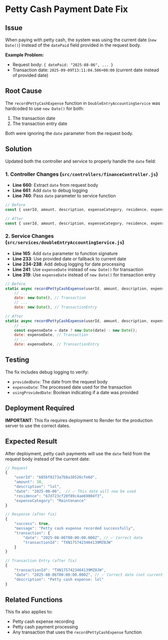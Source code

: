 # Petty Cash Payment Date Fix

## Issue
When paying with petty cash, the system was using the current date (`new Date()`) instead of the `datePaid` field provided in the request body.

**Example Problem:**
- Request body: `{ datePaid: "2025-08-06", ... }`
- Transaction date: `2025-09-09T13:11:04.506+00:00` (current date instead of provided date)

## Root Cause
The `recordPettyCashExpense` function in `DoubleEntryAccountingService` was hardcoded to use `new Date()` for both:
1. The transaction date
2. The transaction entry date

Both were ignoring the `date` parameter from the request body.

## Solution
Updated both the controller and service to properly handle the `date` field:

### 1. Controller Changes (`src/controllers/financeController.js`)
- **Line 660**: Extract `date` from request body
- **Line 661**: Add `date` to debug logging
- **Line 740**: Pass `date` parameter to service function

```javascript
// Before
const { userId, amount, description, expenseCategory, residence, expenseId } = req.body;

// After  
const { userId, amount, description, expenseCategory, residence, expenseId, date } = req.body;
```

### 2. Service Changes (`src/services/doubleEntryAccountingService.js`)
- **Line 165**: Add `date` parameter to function signature
- **Line 233**: Use provided date or fallback to current date
- **Line 234-238**: Add debug logging for date processing
- **Line 241**: Use `expenseDate` instead of `new Date()` for transaction
- **Line 319**: Use `expenseDate` instead of `new Date()` for transaction entry

```javascript
// Before
static async recordPettyCashExpense(userId, amount, description, expenseCategory, approvedBy, residence = null, expenseId = null) {
    // ...
    date: new Date(), // Transaction
    // ...
    date: new Date(), // TransactionEntry

// After
static async recordPettyCashExpense(userId, amount, description, expenseCategory, approvedBy, residence = null, expenseId = null, date = null) {
    // ...
    const expenseDate = date ? new Date(date) : new Date();
    date: expenseDate, // Transaction
    // ...
    date: expenseDate, // TransactionEntry
```

## Testing
The fix includes debug logging to verify:
- `providedDate`: The date from the request body
- `expenseDate`: The processed date used for the transaction
- `usingProvidedDate`: Boolean indicating if a date was provided

## Deployment Required
**IMPORTANT**: This fix requires deployment to Render for the production server to use the correct dates.

## Expected Result
After deployment, petty cash payments will use the `date` field from the request body instead of the current date:

```javascript
// Request
{
    "userId": "685bf8273a7b8a38526cfe6d",
    "amount": 30,
    "description": "lol",
    "date": "2025-08-06",  // ✅ This date will now be used
    "residence": "67d723cf20f89c4ae69804f3",
    "expenseCategory": "Maintenance"
}

// Response (after fix)
{
    "success": true,
    "message": "Petty cash expense recorded successfully",
    "transaction": {
        "date": "2025-08-06T00:00:00.000Z", // ✅ Correct date
        "transactionId": "TXN1757423464139MZ0JW"
    }
}

// Transaction Entry (after fix)
{
    "transactionId": "TXN1757423464139MZ0JW",
    "date": "2025-08-06T00:00:00.000Z", // ✅ Correct date (not current date)
    "description": "Petty cash expense: lol"
}
```

## Related Functions
This fix also applies to:
- Petty cash expense recording
- Petty cash payment processing
- Any transaction that uses the `recordPettyCashExpense` function



